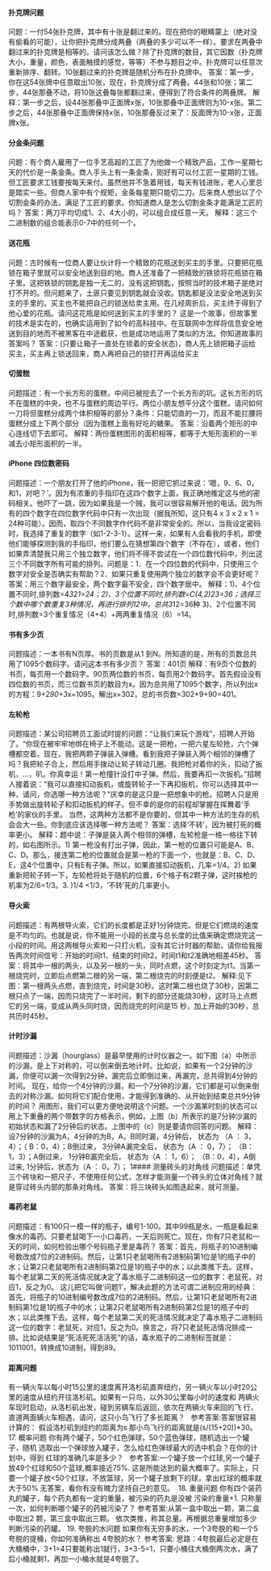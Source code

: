 ####  扑克牌问题
问题：一付54张扑克牌，其中有十张是翻过来的。现在把你的眼睛蒙上（绝对没有偷看的可能），让你把扑克牌分成两叠（两叠的多少可以不一样）。要求在两叠中翻过来的扑克牌是相等的。请问该怎么做？除了扑克牌的数目，其它因数（扑克牌大小，重量，颜色，表面触摸的感觉，等等）不参与题目之中。扑克牌可以任意次重新排序、翻转。10张翻过来的扑克牌是随机分布在扑克牌中。
答案：第一步，你在这54张牌中任意取出10张，现在，扑克牌分成了两叠。44张和10张；第二步，44张那叠不动，将10张这叠每张都翻过来，便得到了符合条件的两叠牌。
解释：第一步之后，设44张那叠中正面牌x张，10张那叠中正面牌则为10-x张。第二步之后，44张那叠中正面牌保持x张，10张那叠反过来了：反面牌为10-x张，正面牌x张。
####  分金条问题
问题：有个商人雇用了一位手艺高超的工匠了为他做一个精致产品，工作一星期七天的代价是一条金条。商人手头上有一条金条，刚好有可以付工匠一星期的工钱。但工匠要求工钱要按每天来付。虽然他并不急着用钱，每天有钱进账，老人心里总是踏实一些。但商人家中有个规矩，金条每星期只能切二刀。后来商人想出以了个切割金条的办法，满足了工匠的要求。你知道商人是怎么切割金条才能满足工匠的吗？
答案：两刀平均切成1、2、4大小的，可以组合成任意一天。
解释：这三个二进制数的组合能表示0-7中的任何一个。
####  送花瓶
问题：古时候有一位商人要让伙计将一个精致的花瓶送到买主的手里。只要把花瓶锁在箱子里就可以安全地送到目的地。商人还准备了一把精致的铁锁将花瓶锁在箱子里。这把铁锁的钥匙是独一无二的，没有这把钥匙，按照当时的技术箱子是绝对打不开的。但问题来了，土匪只要见到钥匙就会没收。钥匙都是没法安全地送到买主的手里的。买主也不能把自己的锁送给卖主用。在几经周折后，买主终于得到了他心爱的花瓶。请问这花瓶是如何送到买主的手里的？
这是一个故事，但故事里的技术是实在的，也确实运用到了如今的高科技中。在互联网中怎样将信息安全地送到目的地而不被黑客在中途截获，也是成功地运用了类似的方法。你知道故事的答案吗？
答案：(只要让箱子一直处在锁着的安全状态)，商人先上锁把箱子运给买主，买主再上锁送回来，商人再把自己的锁打开再运给买主
####  切蛋糕
问题描述：有一个长方形的蛋糕，中间已被挖去了一个长方形的坑。这长方形的坑不在蛋糕的中央，也不与蛋糕的周边平行。两位小朋友想平分这个蛋糕，请问如何一刀将但蛋糕分成两个体积相等的部分？条件：只能切直的一刀，而且不能拦腰将蛋糕分成上下两个部分（因为蛋糕上面有好吃的糖果。
答案：沿着两个矩形的中心连线切下去即可。
解释：两份蛋糕图形的面积相等，都等于大矩形面积的一半减去小矩形面积的一半。
####  iPhone 四位数密码
问题描述：一个朋友打开了他的iPhone，我一把把它抓过来说：‘嗯，9、6、0，和1，对吧？’。因为有浓重的手指印在这四个数字上面，我正确地推定这与他的密码相关。他吓了一跳，因为如果我是一个贼，我可以很容易解开他的电话。因为所有的四个数字在四位数字代码中只有一次出现（据我所知，这只有4 x 3 x 2 x 1 = 24种可能）。因而，取四个不同数字作代码不是非常安全的。所以，当我设定密码时，我选择了重复的数字（如1-2-3-1）。这样一来，如果有人会看我的手机，即使他们能够探测到我的手指印，他们要么在猜想第四个数字（不存在），或者，他们如果弄清楚我只用三个独立数字，他们将不得不尝试在一个四位数代码中，列出这三个不同数字所有可能的排列。问题是：1．在一个四位数的代码中，只使用三个数字对安全是否确实有帮助？2．如果只重复使用两个独立的数字会不会更好呢？
答案：用三个数字最安全，两个数字最不安全，四个数字居中。
解释：1)、4个位置不同时,排列数=4*3*2*1=24；2)、3个位置不同时,排列数=C(4,2)*2*3=36；选择三个数中哪个数重复3种情况，再进行排列12中，总共3*12=36种
3)、2个位置不同时,排列数=3个重复情况（4+4）+两两重复情况（6）=14。
####  书有多少页
问题描述：一本书有N页厚。书的页数是从1 到N。所知道的是，所有的页数总共用了1095个数码字。请问这本书有多少页？
答案：401页
解释：有9页个位数的书页，每页用一个数码字。90页两位数的书页，每页用2个数码字。首先假设没有四位数的书页，而三位数书页的数目为x。因为总共用了1095个数字，所以列出x的方程：9+2*90+3*x=1095。解出x=302，总的书页数=302+9+90=401。
####  左轮枪
问题描述：某公司招聘员工面试时提的问题：“让我们来玩个游戏”，招聘人开始了。“你现在被牢牢地绑在椅子上不能动。这是一把枪，一把六星左轮抢，六个弹槽都空着。现在，我把两颗子弹装入弹槽。看到我把子弹装入两个相邻的弹槽了吗？我把轮子合上，然后用手拨动让轮子转动几圈。我把枪对着你的头，扣动了扳机，…，叭。你真幸运！第一枪撞针没打中子弹。然后，我要再扣一次扳机。”招聘人接着说：“我可以直接扣动扳机，或旋转轮子一下再扣扳机，你可以选择其中一种，请问，你选哪一种方法呢？”庆幸的是这只是一把想象中的枪。招聘人只是用手势做出旋转轮子和扣动扳机的样子。但不幸的是你的前程却掌握在挥舞着‘手枪’的家伙的手里。 当然，这两种方法都不是你要的，但其中一种方法的生存的机会会大一些。你到底应该选择哪一种方法呢？
答案：选择‘不转’，因为被打死的概率更小。
解释：题中说：子弹是装入两个相邻的弹槽，左轮枪是一格一格往下转的，如右图所示。1) 第一枪没有打出子弹，因此，第一枪的位置只可能是A、B、C、D。那么，接连第二枪的位置就会是第一枪的下面一个，也就是：B、C、D、E，这4个位置中，只有E有子弹。所以，如果直接扣动扳机，几率=1/4。2) 如果重新把轮子转一下，左轮枪将处于随机的位置，6个格子有2颗子弹，这时挨枪的机率为2/6=1/3。3. )1/4 <1/3，‘不转’死的几率更小。
####  导火索
问题描述：有两根导火索，它们的长度都是正好1分钟烧完。但是它们燃烧的速度是不均匀的。也就是说，你不能用一小段的长度与总长度的比值来确定燃烧完这一小段的时间。用这两根导火索和一只打火机，没有其它计时器的帮助，请你给我报告两次时间信号：开始的时间t1、结束的时间t2。时间t1和t2准确地相差45秒。
答案：将其中一根的两头，以及另一根的一头，同时点燃，这个时刻定为t1。当第一根烧完时，立即后点燃第二根的另一端，第二根烧完的时刻便是t2。
解释:见下图：第一根两头点燃，直到烧完，时间是30秒。这时第二根也烧了30秒，因第二根只点了一端，因而只烧完了一半时间，剩下的部分还能烧30秒，这时马上点燃它的另一端，变成从两头同时烧，因而烧完的时间是15 秒，加上开始的30秒，总共历时45秒。
####  计时沙漏
问题描述：沙漏（hourglass）是最早使用的计时仪器之一。如下图（a）中所示的沙漏，是上下对称的，可以倒来倒去地计时。比如说，如果有一个2分钟的沙漏，你便可以漏一次得到2分钟，漏完后立即倒过来，再漏完，总共得到4分钟的时间。
现在，给你一个4分钟的沙漏，和一个7分钟的沙漏，它们都是可以倒来倒去的对称沙漏。如何将它们配合使用，才能得到准确的、从开始到结束总共9分钟的时间？
用图形，我们可以更方便地说明这个问题。一个沙漏某时刻的状态可以用上下重叠的两个带数字的方格表示，例如，上图（b）所表示的是7分钟沙漏的初始状态和漏了2分钟后的状态。上图中的（c）则是要请你回答的问题。
解释：设7分钟的沙漏为A，4分钟的为B，A，B同时漏，4分钟后， 状态为 （A ： 3，4）；（ B：0，4）；B倒过来， 3分钟A漏完全后， 状态为（A ： 0，7）； （B：1，3）；A倒过来， 1分钟B漏完全后， 状态为（A ： 1，6）； （B：0，4），A倒过来, 1分钟后，状态为（A ： 0，7）；
1####  测量砖头的对角线
问题描述：单凭三个砖块和一把尺子，不使用任何公式，怎样才能测量一个砖头的立体对角线？就是穿过砖头内部的那条对角线。
答案：将三块砖头如图迭起来，就可测量。
####  毒药老鼠
问题描述：有100只一模一样的瓶子，编号1-100。其中99瓶是水，一瓶是看起来像水的毒药。只要老鼠喝下一小口毒药，一天后则死亡。现在，你有7只老鼠和一天的时间，如何检验出哪个号码瓶子里是毒药？
答案：首先，将瓶子的10进制编号数改成7位的2进制码。然后，让第1只老鼠喝所有2进制码第1位是1的瓶子中的水；让第2只老鼠喝所有2进制码第2位是1的瓶子中的水；以此类推下去。这样，每个老鼠第二天的死活情况就决定了毒水瓶子二进制码这一位的数字：老鼠死，对应1，反之为0。
这儿把它叫做‘问题1’，解决此题的方法可谓二进制应用的经典：
首先，将瓶子的10进制编号数改成7位的2进制码。然后，让第1只老鼠喝所有2进制码第1位是1的瓶子中的水；让第2只老鼠喝所有2进制码第2位是1的瓶子中的水；以此类推下去。这样，每个老鼠第二天的死活情况就决定了毒水瓶子二进制码这一位的数字：老鼠死，对应1，反之为0。换言之，将7只老鼠死活情况排成一排。比如说结果是“死活死死活活死”的话，毒水瓶子的二进制标签就是：1011001，转换成10进制，得到89。
####  距离问题
有一辆火车以每小时15公里的速度离开洛杉矶直奔纽约，另一辆火车以小时20公里的速度从纽约开往洛杉矶。如果有一只鸟，以外30公里每小时的速度和 两辆火车现时启动，从洛杉矶出发，碰到另辆车后返回，依次在两辆火车来回的飞 行，直道两面辆火车相遇，请问，这只小鸟飞行了多长距离？
 
参考答案:答案很容易计算的： 假设洛杉矶到纽约的距离为s 那小鸟飞行的距离就是(s/(15+20))*30。
17. 概率问题
你有两个罐子，50个红色弹球，50个蓝色弹球，随机选出一个罐子，随机 选取出一个弹球放入罐子，怎么给红色弹球最大的选中机会？在你的计划中，得到 红球的准确几率是多少？
 
参考答案:一个罐子放一个红球,另一个罐子放49个红球和50个蓝球,概率接近75%. 这是所能达到的最大概率了。实际上，只要一个罐子放<50个红球，不放篮球，另一个罐子放剩下的球，拿出红球的概率就大于50%
无答案，看你有没有魄力坚持自己的意见。 
18. 重量问题
你有四个装药丸的罐子，每个药丸都有一定的重量，被污染的药丸是没被 污染的重量+1. 只称量一次，如何判断哪个罐子的药被污染了？
参考答案:从第一盒中取出一颗，第二盒中取出2 颗，第三盒中取出三颗。 依次类推，称其总量。再根据总重量增加多少判断污染的药罐。
19. 夸脱的水问题
如果你有无穷多的水，一个3夸脱的和一个5夸脱的提桶，你如何准确称出 4夸脱的水？
参考答案:
思路：4夸脱最后必定是在大桶桶中，3+1=4只要能称出1就行，3+3-5=1，只要小桶往大桶倒两次水，满了后小桶就剩1，再加一小桶水就是4夸脱了。
